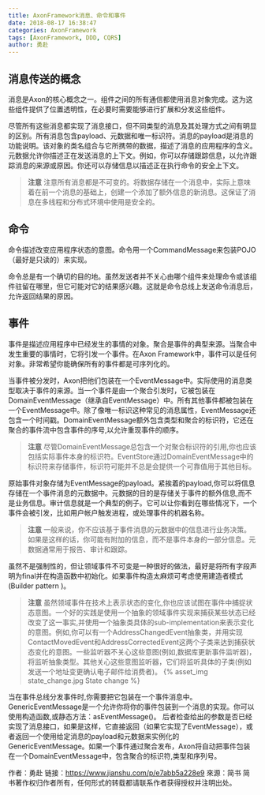 ```yaml
---
title: AxonFramework消息、命令和事件
date: 2018-08-17 16:38:47
categories: AxonFramework
tags: [AxonFramework, DDD, CQRS]
author: 勇赴
---
```


## 消息传送的概念
消息是Axon的核心概念之一。组件之间的所有通信都使用消息对象完成。这为这些组件提供了位置透明性，在必要时需要能够进行扩展和分发这些组件。

尽管所有这些消息都实现了消息接口，但不同类型的消息及其处理方式之间有明显的区别。所有消息包含payload、元数据和唯一标识符。消息的payload是消息的功能说明。该对象的类名组合与它所携带的数据，描述了消息的应用程序的含义。元数据允许你描述正在发送消息的上下文。例如，你可以存储跟踪信息，以允许跟踪消息的来源或原因。你还可以存储信息以描述正在执行命令的安全上下文。

<!-- more -->

><b>注意</b>
注意所有消息都是不可变的。将数据存储在一个消息中，实际上意味着在前一个消息的基础上，创建一个添加了额外信息的新消息。这保证了消息在多线程和分布式环境中使用是安全的。

## 命令
命令描述改变应用程序状态的意图。命令用一个CommandMessage来包装POJO（最好是只读的）来实现。

命令总是有一个确切的目的地。虽然发送者并不关心由哪个组件来处理命令或该组件驻留在哪里，但它可能对它的结果感兴趣。这就是命令总线上发送命令消息后，允许返回结果的原因。

## 事件
事件是描述应用程序中已经发生的事情的对象。聚合是事件的典型来源。当聚合中发生重要的事情时，它将引发一个事件。在Axon Framework中，事件可以是任何对象。非常希望你能确保所有的事件都是可序列化的。

当事件被分发时，Axon把他们包装在一个EventMessage中。实际使用的消息类型取决于事件的来源。当一个事件是由一个聚合引发时，它被包装在DomainEventMessage（继承自EventMessage）中。所有其他事件都被包装在一个EventMessage中。除了像唯一标识这种常见的消息属性，EventMessage还包含一个时间戳。DomainEventMessage额外包含类型和聚合的标识符，它还在聚合的事件流中包含事件的序号,以允许重现事件的顺序。

><b>注意</b>
尽管DomainEventMessage总包含一个对聚合标识符的引用,你也应该包括实际事件本身的标识符。EventStore通过DomainEventMessage中的标识符来存储事件，标识符可能并不总是会提供一个可靠值用于其他目标。

原始事件对象存储为EventMessage的payload。紧挨着的payload,你可以将信息存储在一个事件消息的元数据中。元数据的目的是存储关于事件的额外信息,而不是业务信息。审计信息就是一个典型的例子。它可以让你看到在哪些情况下，一个事件会被引发，比如用户帐户触发进程，或处理事件的机器名称。

><b>注意</b>
一般来说，你不应该基于事件消息的元数据中的信息进行业务决策。如果是这样的话，你可能有附加的信息，而不是事件本身的一部分信息。元数据通常用于报告、审计和跟踪。


虽然不是强制性的，但让领域事件不可变是一种很好的做法，最好是将所有字段声明为final并在构造函数中初始化。如果事件构造太麻烦可考虑使用建造者模式(Builder pattern )。

><b>注意</b>
虽然领域事件在技术上表示状态的变化,你也应该试图在事件中捕捉状态意图。一个好的实践是使用一个抽象的领域事件实现来捕获某些状态已经改变了这一事实,并使用一个抽象类具体的sub-implementation来表示变化的意图。例如,你可以有一个AddressChangedEvent抽象类，并用实现ContactMovedEvent和AddressCorrectedEvent这两个子类来达到捕获状态变化的意图。一些监听器不关心这些意图(例如,数据库更新事件监听器)，将监听抽象类型。其他关心这些意图监听器，它们将监听具体的子类(例如发送一个地址变更确认电子邮件给消费者)。
{% asset_img state_change.jpg State change %}

当在事件总线分发事件时,你需要把它包装在一个事件消息中。GenericEventMessage是一个允许你将你的事件包装到一个消息的实现。你可以使用构造函数,或静态方法：asEventMessage()。 后者检查给出的参数是否已经实现了消息接口，如果是这样，它直接返回（如果它实现了EventMessage），或者返回一个使用给定消息的payload和元数据来实例化的GenericEventMessage。如果一个事件通过聚合发布，Axon将自动把事件包装在一个DomainEventMessage中，包含聚合的标识符,类型和序列号。

作者：勇赴
链接：https://www.jianshu.com/p/e7abb5a228e9
來源：简书
简书著作权归作者所有，任何形式的转载都请联系作者获得授权并注明出处。